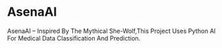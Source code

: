 # AsenaAI
AsenaAI – Inspired By The Mythical She-Wolf,This Project Uses Python AI For Medical Data Classification And Prediction.
